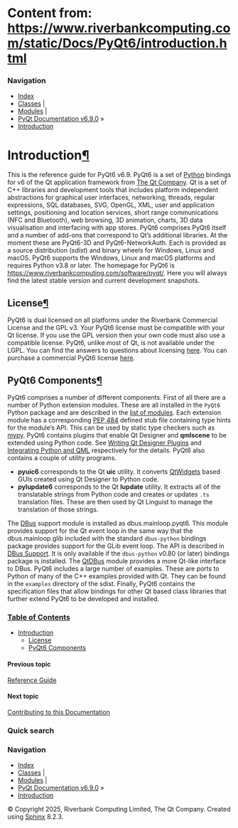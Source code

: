 # Content from: https://www.riverbankcomputing.com/static/Docs/PyQt6/introduction.html

### Navigation
  * [Index](https://www.riverbankcomputing.com/static/Docs/PyQt6/genindex.html "General index")
  * [Classes](https://www.riverbankcomputing.com/static/Docs/PyQt6/sip-classes.html "Index of all classes") |
  * [Modules](https://www.riverbankcomputing.com/static/Docs/PyQt6/module_index.html "Index of all modules") |
  * [PyQt Documentation v6.9.0](https://www.riverbankcomputing.com/static/Docs/PyQt6/index.html) »
  * [Introduction](https://www.riverbankcomputing.com/static/Docs/PyQt6/introduction.html)


# Introduction[¶](https://www.riverbankcomputing.com/static/Docs/PyQt6/introduction.html#introduction "Link to this heading")
This is the reference guide for PyQt6 v6.9. PyQt6 is a set of [Python](https://www.python.org) bindings for v6 of the Qt application framework from [The Qt Company](https://www.qt.io).
Qt is a set of C++ libraries and development tools that includes platform independent abstractions for graphical user interfaces, networking, threads, regular expressions, SQL databases, SVG, OpenGL, XML, user and application settings, positioning and location services, short range communications (NFC and Bluetooth), web browsing, 3D animation, charts, 3D data visualisation and interfacing with app stores.
PyQt6 comprises PyQt6 itself and a number of add-ons that correspond to Qt’s additional libraries. At the moment these are PyQt6-3D and PyQt6-NetworkAuth. Each is provided as a source distribution (_sdist_) and binary wheels for Windows, Linux and macOS.
PyQt6 supports the Windows, Linux and macOS platforms and requires Python v3.8 or later.
The homepage for PyQt6 is <https://www.riverbankcomputing.com/software/pyqt/>. Here you will always find the latest stable version and current development snapshots.
## License[¶](https://www.riverbankcomputing.com/static/Docs/PyQt6/introduction.html#license "Link to this heading")
PyQt6 is dual licensed on all platforms under the Riverbank Commercial License and the GPL v3. Your PyQt6 license must be compatible with your Qt license. If you use the GPL version then your own code must also use a compatible license.
PyQt6, unlike most of Qt, is not available under the LGPL.
You can find the answers to questions about licensing [here](https://www.riverbankcomputing.com/commercial/license-faq).
You can purchase a commercial PyQt6 license [here](https://www.riverbankcomputing.com/commercial/buy).
## PyQt6 Components[¶](https://www.riverbankcomputing.com/static/Docs/PyQt6/introduction.html#pyqt6-components "Link to this heading")
PyQt6 comprises a number of different components. First of all there are a number of Python extension modules. These are all installed in the `PyQt6` Python package and are described in the [list of modules](https://www.riverbankcomputing.com/static/Docs/PyQt6/module_index.html#ref-module-index).
Each extension module has a corresponding [PEP 484](https://www.python.org/dev/peps/pep-0484) defined stub file containing type hints for the module’s API. This can be used by static type checkers such as [mypy](http://www.mypy-lang.org).
PyQt6 contains plugins that enable Qt Designer and **qmlscene** to be extended using Python code. See [Writing Qt Designer Plugins](https://www.riverbankcomputing.com/static/Docs/PyQt6/designer.html#ref-designer-plugins) and [Integrating Python and QML](https://www.riverbankcomputing.com/static/Docs/PyQt6/qml.html#ref-integrating-qml) respectively for the details.
PyQt6 also contains a couple of utility programs.
  * **pyuic6** corresponds to the Qt **uic** utility. It converts [QtWidgets](https://www.riverbankcomputing.com/static/Docs/PyQt6/api/qtwidgets/qtwidgets-module.html) based GUIs created using Qt Designer to Python code.
  * **pylupdate6** corresponds to the Qt **lupdate** utility. It extracts all of the translatable strings from Python code and creates or updates `.ts` translation files. These are then used by Qt Linguist to manage the translation of those strings.


The [DBus](http://www.freedesktop.org/wiki/Software/DBusBindings) support module is installed as dbus.mainloop.pyqt6. This module provides support for the Qt event loop in the same way that the dbus.mainloop.glib included with the standard `dbus-python` bindings package provides support for the GLib event loop. The API is described in [DBus Support](https://www.riverbankcomputing.com/static/Docs/PyQt6/dbus.html#ref-dbus). It is only available if the `dbus-python` v0.80 (or later) bindings package is installed. The [QtDBus](https://www.riverbankcomputing.com/static/Docs/PyQt6/api/qtdbus/qtdbus-module.html) module provides a more Qt-like interface to DBus.
PyQt6 includes a large number of examples. These are ports to Python of many of the C++ examples provided with Qt. They can be found in the `examples` directory of the sdist.
Finally, PyQt6 contains the specification files that allow bindings for other Qt based class libraries that further extend PyQt6 to be developed and installed.
### [Table of Contents](https://www.riverbankcomputing.com/static/Docs/PyQt6/index.html)
  * [Introduction](https://www.riverbankcomputing.com/static/Docs/PyQt6/introduction.html)
    * [License](https://www.riverbankcomputing.com/static/Docs/PyQt6/introduction.html#license)
    * [PyQt6 Components](https://www.riverbankcomputing.com/static/Docs/PyQt6/introduction.html#pyqt6-components)


#### Previous topic
[Reference Guide](https://www.riverbankcomputing.com/static/Docs/PyQt6/index.html "previous chapter")
#### Next topic
[Contributing to this Documentation](https://www.riverbankcomputing.com/static/Docs/PyQt6/contributing.html "next chapter")
### Quick search
### Navigation
  * [Index](https://www.riverbankcomputing.com/static/Docs/PyQt6/genindex.html "General index")
  * [Classes](https://www.riverbankcomputing.com/static/Docs/PyQt6/sip-classes.html "Index of all classes") |
  * [Modules](https://www.riverbankcomputing.com/static/Docs/PyQt6/module_index.html "Index of all modules") |
  * [PyQt Documentation v6.9.0](https://www.riverbankcomputing.com/static/Docs/PyQt6/index.html) »
  * [Introduction](https://www.riverbankcomputing.com/static/Docs/PyQt6/introduction.html)


© Copyright 2025, Riverbank Computing Limited, The Qt Company. Created using [Sphinx](https://www.sphinx-doc.org/) 8.2.3. 
